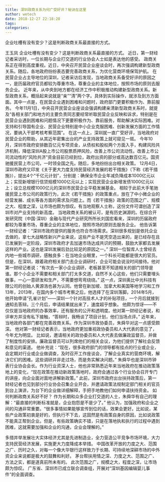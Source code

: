 ```yaml
---
title: 深圳政商关系为何广受好评？秘诀在这里
author: wetech
date: 2018-12-27 22:18:28
tags: 
categories: 
---
```

企业吐槽有没有变少？这是判断政商关系最直接的方式。
<!-- more -->
王玉凤
企业吐槽有没有变少？这是判断政商关系最直接的方式。
近日，第一财经记者采访时，一位长期与企业打交道的行业协会人士如是表达他的感受。
政商关系正在得到高度重视。近日，中央召开民营企业座谈会时，再次强调构建新型政商关系。随后，各地政府纷纷表态要完善政商关系，为优化营商环境保驾护航。
在民营企业占主导地位的深圳，记者采访后发现，当地政商关系备受好评的原因之一，是历届政府官员都较为尊重市场，尊重企业的主体地位，按照市场的原则去服务企业。
近年来，从中央到地方都在经济工作中积极推动构建新型政商关系。新型政商关系，概括起来说就是“亲”“清”两个字。具体到实际操作，就涉及到方方面面。其中一点是，在民营企业遇到困难和问题时，政府部门更要积极作为、靠前服务。
今年11月1日，中央召开民营企业座谈会强调构建亲清新型政商关系时，就提及“各相关部门和地方的主要负责同志要经常听取民营企业反映和诉求，特别是在民营企业遇到困难和问题情况下更要积极作为、靠前服务，帮助解决实际困难。对支持和引导国有企业、民营企业特别是中小企业克服困难、创新发展方面的工作情况，要纳入干部考核考察范围”。
在这一点上，深圳就一直广受好评，当地政府对民营企业的帮助，从其近年密集出台的产业支持政策上就可窥见一斑。
今年10月，深圳市政府安排数百亿元专项资金，从债权和股权两个方面入手，构建风险共济机制，降低深圳A股上市公司股票质押风险，改善上市公司流动性。改善上市公司流动性的“风险共济”资金目前已经到位，政府出资的部分或高达数百亿元。国资驰援民营上市公司，一时领全国之先。随后，多地纷纷出台相关政策。
12月4日，深圳市政府又印发《关于更大力度支持民营经济发展的若干措施》（下称《若干措施》），提出4个“千亿元计划”，分别是：确保全市企业年减负降成本1000亿元以上；实现新增银行信贷规模1000亿元以上；实现民营企业新增发债1000亿元以上；设立总规模1000亿元的深圳市民营企业平稳发展基金。
相较于此前大手笔驰援民营上市公司的政策行为，此次《若干措施》的政策重点，放在了中小微企业的经营发展、成长等各方面的需求及问题上。而《若干措施》政策的范围之广、规模之大、程度之深，让市场也颇为惊叹。有当地观察人士称，这份文件可谓创造了深圳市对产业支持的新高度。
当地政商关系的被认可，是有历史渊源的。在综合开发研究院（中国·深圳）金融与现代产业研究所所长刘国宏看来，深圳的历届政府都较为尊重市场，尊重企业的主体地位，按照市场的原则去服务企业。
他告诉第一财经记者：“深圳市政府提供的服务也符合市场需求。深圳很多规划是依托企业去做的，拿七大战略性新兴产业来说，这些产业不是凭空造出来的，是已经存在且已发展到一定阶段，深圳市政府才去加速市场达成共识的预期，鼓励大家都去发展这样的产业。这也是深圳发展后劲比较足的原因之一。”
深圳一位智库人士曾经去内地一些城市调研，感触良多：在当地企业眼里，一个科长可能都是很大的官员。但是，在深圳，跟着政府相关部门去企业调研时，企业可能会说没时间接待。他对第一财经记者说：“有次去一家小企业调研，老板甚至不知道相关的部门领导是谁。那个小企业不需要和相关部门打太多交道，自然不关心这些，他们只需要埋头做事，一心一意研发和生产，不需要想弯弯绕绕。”
这一点，深圳奥比中光科技有限公司的创始人黄源浩也甚为认同。他曾在新加坡、加拿大和美国等地学习和工作13年，2013年，在国内多个城市考察之后，他选择了在深圳落脚。2014年5月，他开始申请“孔雀计划”——深圳一个针对高技术人才的补贴项目，一个月后就接到通知去答辩。三个月后，申请结果就出来了，速度超乎想象。
他颇为惊讶——不仅仅是当地政府的办事效率，还有服务的公开和透明度。他对第一财经记者说，和评审方并没有私下接触，“答辩时，我畅谈了项目计划，他们当场点评。”
近年来，当地政府各部门都在完善政商关系。作为深圳市政协委员，朱舜华对这一点感受颇深。
他对第一财经记者表示，当地政府更加重视政协委员和人大代表的意见了，今年尤为明显。 比如说，邀请相关的政协委员和人大代表去做廉政监督员，并做了制度性的安排。廉政监督员可以列席他们的相关会议，为他们提供了解社会反馈和意见的渠道。
他补充说：“现在，很多政府部门的领导都有挂点的行业或企业，会定期对行业或企业做调查，及时召开工作座谈会，了解企业真实的营商环境，解决它们的困难。这些调研并非走过场，而是务实解决问题。”
朱舜华也是深圳市钟表行业协会会长。作为行业资深人士，他也非常熟悉近年来当地政府在推动政策落地上的变化，“现在政策在推动新政策落地时，政府会通过各个行业协会召开专门的讲座，向企业面对面地讲解新政策。”
此前，深圳市政府出台扶持政策后，第一财经记者也见到部分行业协会召集企业开会，并邀请政策法规制定部门相关的官员到台上演讲，为台下的企业做详细解释，手把手地教他们如何申请扶持资金。
如何判断政商关系好不好？ 作为长期和众多企业打交道的人士，朱舜华有自己的理解：“最直接的判断标准就是，企业抱怨是不是少了。”
他认为，加强政府和企业之间的沟通非常重要。“很多事情如果能够宣传到位的话，效果会更好。比如说，某些产业政策初衷是好的，但执行不下去，这固然是有政策自身的原因，比如说政策不能真正帮到企业。但是，有些政策确实不错，只是在落地执和执行的过程中遇到困难，这就需要加强和企业的沟通，企业会理解的。”
 
 
多措并举发展壮大实体经济尤其是先进制造业，全力营造公平竞争市场环境，大力支持民营经济发展，实施更大力度降成本举措。
中国改革开放的力度之大、范围之广、历时之久，对每一个像大华银行这样致力于长期、可持续地深耕市场的中外资企业来说都是极大的鼓舞和利好。
茅台帮扶用情之深、力度之大、范围之广、方法之实，都是道真前所未有的。
此次范围之广，规模之大，程度之深，让市场颇为惊叹。
广东省、深圳市已成立联合调查组，开展对“深圳基因编辑婴儿事件”的全面调查。
